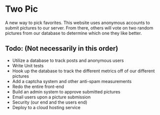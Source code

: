 Two Pic 
====
A new way to pick favorites.  This website uses anonymous accounts to submit pictures to our server.  From there, others will vote on two random pictures from our database to determine which one they like better.

## Todo: (Not necessarily in this order)
* Utilize a database to track posts and anonymous users
* Write Unit tests
* Hook up the database to track the different metrics off of our different pictures
* Add a captcha system and other anti-spam measurements
* Redo the entire front-end
* Build an admin system to approve submitted pictures
* Email users upon a picture submission 
* Security (our end and the users end)
* Deploy to a cloud hosting service
